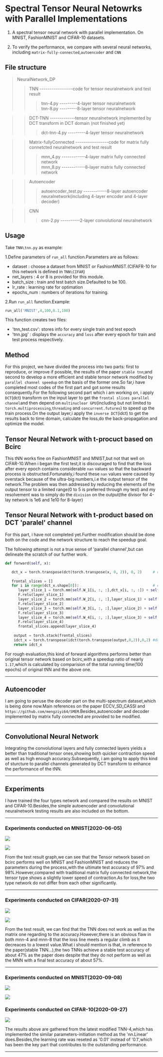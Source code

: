 # Spectral Tensor Neural Netowrks with Parallel Implementations
1. A spectral tensor neural network with parallel implementation. On MNIST, FashionMNIST and CIFAR-10 datasets.  

2. To verify the performance, we compare with several neural networks, including `matrix-fully-connected`,`autoencoder` and `CNN`   

##  File structure
> NeuralNetwork_DP
>> TNN -----------------code for tensor neuralnetwork and test result
>>> tnn-4.py  ---------4-layer tensor neuralnetwork <br>
>>> tnn-8.py  ---------8-layer tensor neuralnetwork <br>

>>  DCT-TNN -------------tensor neuralnetwork implemented by DCT transform in DCT domain (not finished yet)
>>> dct-tnn-4.py  ---------4-layer tensor neuralnetwork <br>

>> Matrix-fullyConnected -----------------code for matrix fully connetcted neuralnetwork and test result
>>>  mnn_4.py ------------4-layer matrix fully connected network <br>
>>>  mnn_8.py ------------8-layer matrix fully connected network <br>

>> Autoencoder
>>> autoencoder_test.py ------------8-layer autoencoder neuralnetwork(including 4-layer encoder and 4-layer decoder)

>> CNN
>>> cnn-2.py  ----------2-layer convolutional neuralnetwork

## Usage
Take `TNN\tnn.py` as example:  

1.Define parameters of `run_all` function.Parameters are as follows:  
  * dataset : choose a dataset from MNIST or FashionMNIST.(CIFAFR-10 for this network is defined in `TNN\CIFAR`)
  * net_layers : 4 or 8 is provided for this module.
  * batch_size : train and test batch size.Defaulted to be 100.
  * lr_rate : learning rate for optimation
  * epochs_num : numbers of iterations for training.

2.Run `run_all` function.Example:  
  ```python
  run_all('MNIST',4,100,0.1,100)
  ```
  This function creates two files:
  * 'tnn_test.csv': stores info for every single train and test epoch
  * 'tnn.jpg' : displays the `accuracy` and `loss` after every epoch for train and test process respectively.
 
##  Method
For this project, we have divided the process into two parts: first to reproduce, or improve if possible, the results of the paper `stable tnn`;and second to develop a more efficient and stable tensor network modified by `parallel channel speedup` on the basis of the former one.So far,i have completed most codes of the first part and got some results consequently.For the following second part which i am working on, i apply `DCT`(dct) transform on the input layer to get the `frontal slices parallel channel`and then depend on `multinuclear GPU`(including but not limited to `torch.multiprocessing`,`threading` and `concurrent.futures`) to speed up the  train process.On the output layer,i apply the `inverse DCT`(idct) to get the results back to time domain, calculate the loss,do the back-propagation and optimize the model.

## Tensor Neural Network with t-procuct based on Bcirc
This tNN works fine on FashionMNIST and MNIST,but not that well on CIFAR-10.When i began the first test,it is discouraged to find that the loss after every epoch contains considerable `nan` values so that the backward process is obstructed.Fortunately,i found these `nan` values were caused by overstack because of the ultra-big numbers,i.e the output tensor of the network.The problem was then addressed by reducing the elements of the output tensor to a limited range(0 to 5 is preferred through my test) and my resolvement was to simply do the `division` on the output(the divisor for 4-lay network is 1e6 and 1e10 for 8-layer) 

## Tensor Neural Network with t-product based on DCT 'paralel' channel
For this part, i have not completed yet.Further modification should be done both on the code and the network structure to reach the speedup goal.  

The following attempt is not a true sense of 'parallel channel',but can delineate the scratch of our further work.
```python
def forward(self, x):

   dct_x = torch.transpose(dct(torch.transpose(x, 0, 2)), 0, 2)     # do the DCT transform along the third dimension
   
   frontal_slices = []
   for i in range(dct_x.shape[0]):                                  # do the fraontal-slice-wise matrix multiplication
      layer_slice_1 = torch.mm(self.W_1[i, :, :],dct_x[i, :, :]) + self.B_1[i, :, :]
      F.relu(layer_slice_1)
      layer_slice_2 = torch.mm(self.W_2[i, :, :],layer_slice_1) + self.B_2[i, :, :]
      F.relu(layer_slice_2)
      layer_slice_3 = torch.mm(self.W_3[i, :, :],layer_slice_2) + self.B_3[i, :, :]
      F.relu(layer_slice_3)
      layer_slice_4 = torch.mm(self.W_4[i, :, :],layer_slice_3) + self.B_4[i, :, :]
      F.relu(layer_slice_4)
      frontal_slices.append(layer_slice_4)
      
    output = torch.stack(frontal_slices)
    idct_x = torch.transpose(idct(torch.transpose(output,0,2)),0,2) #do the inverse DCT transform 
    return idct_x

```
For rough evaluation,this kind of forward algorithms performs better than original tensor network based on bcirc,with a speedup ratio of nearly `1.17`,which is calculated by comparision of the total running time(100 epochs) of original tNN and the above one. 
***

## Autoencoder
I am going to peruse the decoder part on the multi-spectrum dataset,which is being done now.Main references on the paper ECCV_SD_CASSI and `https://github.com/mengziyi64/SMEM`.Besides,autoencoder and decoder implemented by matrix fully connected are provided to be modified.
***

## Convolutional Neural Network
Integrating the convolutional layers and fully connected layers yields a better than traditional tensor ones,showing both quicker contraction speed as well as high enough accuracy.Subsequently, i am going to apply this kind of sturcture to parallel channels generated by DCT transform to enhance the performance of the tNN.
***

## Experiments
I have trained the four types network and compared the results on MNIST and CIFAR-10.Besides,the simple autoencoder and convolutional neuralnetwork testing results are also included on the bottom. 
***
### Experiments conducted on MNIST(2020-06-05)

![](https://github.com/hust512/Homomorphic_CP_Tensor_Dcomposition/raw/master/MNIST_loss.png)

![](https://github.com/hust512/Homomorphic_CP_Tensor_Dcomposition/raw/master/MNIST_acc.png)

From the test result graph,we can see that the Tensor network based on bcirc performs well on MNIST and FashionMNIST and reduces the parameters during the process,with the ultimate test accuracy of 97% and 98%.However,compared with traditional matrix fully connected network,the tensor type shows a slightly lower speed of contraction.As for loss,the two type network do not differ from each other significantly.  
***
### Experiments conducted on CIFAR(2020-07-31)

![](https://github.com/hust512/Homomorphic_CP_Tensor_Dcomposition/raw/master/cifar10_loss.PNG)

![](https://github.com/hust512/Homomorphic_CP_Tensor_Dcomposition/raw/master/cifar10_acc.PNG)

From the test result, we can find that the TNN does not work as well as the matrix one regarding to the accuracy.However,there is an obvious flaw in both mnn-4 and mnn-8 that the loss line meets a regular climb as it decreaces to a lowest value.What i should mention is that, in reference to the paper(stable TNN...),the two TNNs achieve a stable test accuracy of about 47% as the paper does despite that they do not perform as well as the MNN with a final test accuracy of about 57%.
***

### Experiments conducted on MNIST(2020-09-08)

![](https://github.com/hust512/Homomorphic_CP_Tensor_Dcomposition/raw/master/tnn4_mnist_acc_9_8.png)

![](https://github.com/hust512/Homomorphic_CP_Tensor_Dcomposition/raw/master/log_scale_acc.png)

### Experiments conducted on CIFAR-10(2020-09-27)

![](https://github.com/hust512/Homomorphic_CP_Tensor_Dcomposition/raw/master/tnn4_cifar_acc.png)

The results above are gathered from the latest modified TNN-4,which has implemented the similar parameters-initiation method as the 'nn.Linear' does.Besides,the learning rate was reseted as '0.01' instead of '0.1',which has been the key part that contributes to the outstanding performance.
***



